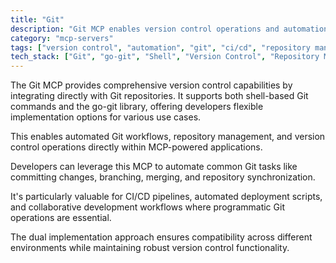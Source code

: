 ```yaml
---
title: "Git"
description: "Git MCP enables version control operations and automation for Git repositories using both shell commands and go-git library."
category: "mcp-servers"
tags: ["version control", "automation", "git", "ci/cd", "repository management"]
tech_stack: ["Git", "go-git", "Shell", "Version Control", "Repository Management"]
---
```


The Git MCP provides comprehensive version control capabilities by integrating directly with Git repositories. It supports both shell-based Git commands and the go-git library, offering developers flexible implementation options for various use cases. 

This enables automated Git workflows, repository management, and version control operations directly within MCP-powered applications. 

Developers can leverage this MCP to automate common Git tasks like committing changes, branching, merging, and repository synchronization. 

It's particularly valuable for CI/CD pipelines, automated deployment scripts, and collaborative development workflows where programmatic Git operations are essential. 

The dual implementation approach ensures compatibility across different environments while maintaining robust version control functionality.